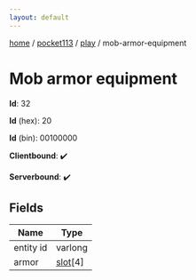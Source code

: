 ```yaml
---
layout: default
---
```


[home](/)  /  [pocket113](/protocol/pocket113)  /  [play](/protocol/pocket113/play)  /  mob-armor-equipment

# Mob armor equipment

**Id**: 32

**Id** (hex): 20

**Id** (bin): 00100000

**Clientbound**: ✔️

**Serverbound**: ✔️

## Fields

Name | Type
---|---
entity id | varlong
armor | [slot](/protocol/pocket113/types/slot)[4]

